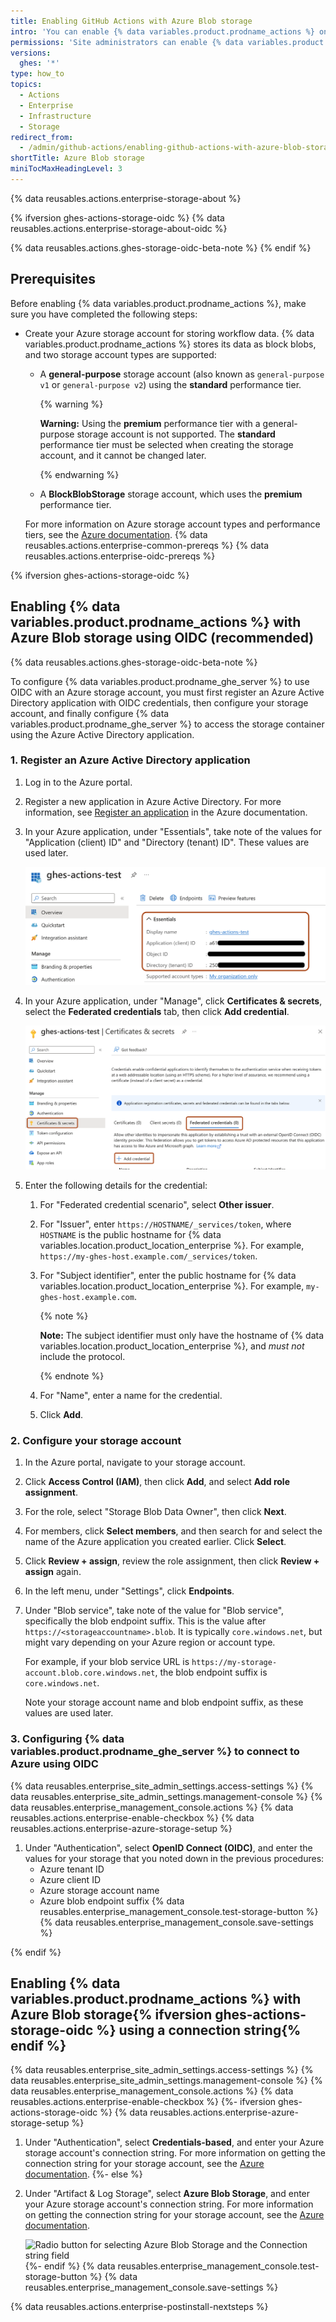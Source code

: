 ```yaml
---
title: Enabling GitHub Actions with Azure Blob storage
intro: 'You can enable {% data variables.product.prodname_actions %} on {% data variables.product.prodname_ghe_server %} and use Azure Blob storage to store data generated by workflow runs.'
permissions: 'Site administrators can enable {% data variables.product.prodname_actions %} and configure enterprise settings.'
versions:
  ghes: '*'
type: how_to
topics:
  - Actions
  - Enterprise
  - Infrastructure
  - Storage
redirect_from:
  - /admin/github-actions/enabling-github-actions-with-azure-blob-storage
shortTitle: Azure Blob storage
miniTocMaxHeadingLevel: 3
---
```


{% data reusables.actions.enterprise-storage-about %}

{% ifversion ghes-actions-storage-oidc %}
{% data reusables.actions.enterprise-storage-about-oidc %}

{% data reusables.actions.ghes-storage-oidc-beta-note %}
{% endif %}

## Prerequisites

Before enabling {% data variables.product.prodname_actions %}, make sure you have completed the following steps:

* Create your Azure storage account for storing workflow data. {% data variables.product.prodname_actions %} stores its data as block blobs, and two storage account types are supported:
  * A **general-purpose** storage account (also known as `general-purpose v1` or `general-purpose v2`) using the **standard** performance tier.

    {% warning %}

    **Warning:** Using the **premium** performance tier with a general-purpose storage account is not supported. The **standard** performance tier must be selected when creating the storage account, and it cannot be changed later.

    {% endwarning %}
  * A **BlockBlobStorage** storage account, which uses the **premium** performance tier.

  For more information on Azure storage account types and performance tiers, see the [Azure documentation](https://docs.microsoft.com/en-us/azure/storage/common/storage-account-overview?toc=/azure/storage/blobs/toc.json#types-of-storage-accounts).
{% data reusables.actions.enterprise-common-prereqs %}
{% data reusables.actions.enterprise-oidc-prereqs %}

{% ifversion ghes-actions-storage-oidc %}
## Enabling {% data variables.product.prodname_actions %} with Azure Blob storage using OIDC (recommended)

{% data reusables.actions.ghes-storage-oidc-beta-note %}

To configure {% data variables.product.prodname_ghe_server %} to use OIDC with an Azure storage account, you must first register an Azure Active Directory application with OIDC credentials, then configure your storage account, and finally configure {% data variables.product.prodname_ghe_server %} to access the storage container using the Azure Active Directory application.

### 1. Register an Azure Active Directory application

1. Log in to the Azure portal.
1. Register a new application in Azure Active Directory. For more information, see [Register an application](https://learn.microsoft.com/en-us/azure/active-directory/develop/quickstart-register-app#register-an-application) in the Azure documentation.
1. In your Azure application, under "Essentials", take note of the values for "Application (client) ID" and "Directory (tenant) ID". These values are used later.

   ![Screenshot of the "Overview" page in Azure. The first four items in the "Essentials" section are highlighted with an orange outline.](/assets/images/azure/azure-aad-app-storage-ids.png)
1. In your Azure application, under "Manage", click **Certificates & secrets**, select the **Federated credentials** tab, then click **Add credential**.

   ![Screenshot of the "Federated credentials" page in Azure. The "Certificates & secrets" tab, the "Federated credentials" tab, and the "Add credential" button are highlighted with orange outlines.](/assets/images/azure/azure-federated-credential.png)
1. Enter the following details for the credential:
   1. For "Federated credential scenario", select **Other issuer**.
   1. For "Issuer", enter `https://HOSTNAME/_services/token`, where `HOSTNAME` is the public hostname for {% data variables.location.product_location_enterprise %}. For example, `https://my-ghes-host.example.com/_services/token`.
   1. For "Subject identifier", enter the public hostname for {% data variables.location.product_location_enterprise %}. For example, `my-ghes-host.example.com`.

      {% note %}

      **Note:** The subject identifier must only have the hostname of {% data variables.location.product_location_enterprise %}, and _must not_ include the protocol.

      {% endnote %}
   1. For "Name", enter a name for the credential.
   1. Click **Add**.

### 2. Configure your storage account

1. In the Azure portal, navigate to your storage account.
1. Click **Access Control (IAM)**, then click **Add**, and select **Add role assignment**.
1. For the role, select "Storage Blob Data Owner", then click **Next**.
1. For members, click **Select members**, and then search for and select the name of the Azure application you created earlier. Click **Select**.
1. Click **Review + assign**, review the role assignment, then click **Review + assign** again.
1. In the left menu, under "Settings", click **Endpoints**.
1. Under "Blob service", take note of the value for "Blob service", specifically the blob endpoint suffix. This is the value after `https://<storageaccountname>.blob`. It is typically `core.windows.net`, but might vary depending on your Azure region or account type.

   For example, if your blob service URL is `https://my-storage-account.blob.core.windows.net`, the blob endpoint suffix is `core.windows.net`.

   Note your storage account name and blob endpoint suffix, as these values are used later.

### 3. Configuring {% data variables.product.prodname_ghe_server %} to connect to Azure using OIDC

{% data reusables.enterprise_site_admin_settings.access-settings %}
{% data reusables.enterprise_site_admin_settings.management-console %}
{% data reusables.enterprise_management_console.actions %}
{% data reusables.actions.enterprise-enable-checkbox %}
{% data reusables.actions.enterprise-azure-storage-setup %}
1. Under "Authentication", select **OpenID Connect (OIDC)**, and enter the values for your storage that you noted down in the previous procedures:
   * Azure tenant ID
   * Azure client ID
   * Azure storage account name
   * Azure blob endpoint suffix
{% data reusables.enterprise_management_console.test-storage-button %}
{% data reusables.enterprise_management_console.save-settings %}

{% endif %}

## Enabling {% data variables.product.prodname_actions %} with Azure Blob storage{% ifversion ghes-actions-storage-oidc %} using a connection string{% endif %}

{% data reusables.enterprise_site_admin_settings.access-settings %}
{% data reusables.enterprise_site_admin_settings.management-console %}
{% data reusables.enterprise_management_console.actions %}
{% data reusables.actions.enterprise-enable-checkbox %}
{%- ifversion ghes-actions-storage-oidc %}
{% data reusables.actions.enterprise-azure-storage-setup %}
1. Under "Authentication", select **Credentials-based**, and enter your Azure storage account's connection string. For more information on getting the connection string for your storage account, see the [Azure documentation](https://docs.microsoft.com/en-us/azure/storage/common/storage-account-keys-manage?tabs=azure-portal#view-account-access-keys).
{%- else %}
1. Under "Artifact & Log Storage", select **Azure Blob Storage**, and enter your Azure storage account's connection string. For more information on getting the connection string for your storage account, see the [Azure documentation](https://docs.microsoft.com/en-us/azure/storage/common/storage-account-keys-manage?tabs=azure-portal#view-account-access-keys).

   ![Radio button for selecting Azure Blob Storage and the Connection string field](/assets/images/enterprise/management-console/actions-azure-storage.png)
{%- endif %}
{% data reusables.enterprise_management_console.test-storage-button %}
{% data reusables.enterprise_management_console.save-settings %}

{% data reusables.actions.enterprise-postinstall-nextsteps %}
